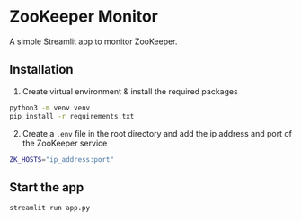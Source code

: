 # ZooKeeper Monitor

A simple Streamlit app to monitor ZooKeeper.

## Installation
1. Create virtual environment & install the required packages
```bash
python3 -m venv venv
pip install -r requirements.txt
```
2. Create a `.env` file in the root directory and add the ip address and port of the ZooKeeper service
```bash
ZK_HOSTS="ip_address:port"
```

## Start the app
```bash
streamlit run app.py
```